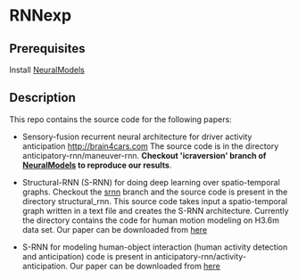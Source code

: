 # RNNexp

## Prerequisites

Install [NeuralModels](https://github.com/asheshjain399/NeuralModels)

## Description

This repo contains the source code for the following papers:
* Sensory-fusion recurrent neural architecture for driver activity anticipation http://brain4cars.com The source code is in the directory anticipatory-rnn/maneuver-rnn. **Checkout 'icraversion' branch of [NeuralModels](https://github.com/asheshjain399/NeuralModels/tree/icraversion) to reproduce our results**. 

* Structural-RNN (S-RNN) for doing deep learning over spatio-temporal graphs.  Checkout the [srnn](https://github.com/asheshjain399/RNNexp/tree/srnn/structural_rnn) branch and the source code is present in the directory structural_rnn. This source code takes input a spatio-temporal graph written in a text file and creates the S-RNN architecture. Currently the directory contains the code for human motion modeling on H3.6m data set. Our paper can be downloaded from [here](http://asheshjain.org/srnn)

* S-RNN for modeling human-object interaction (human activity detection and anticipation) code is present in anticipatory-rnn/activity-anticipation. Our paper can be downloaded from [here](http://asheshjain.org/srnn)
